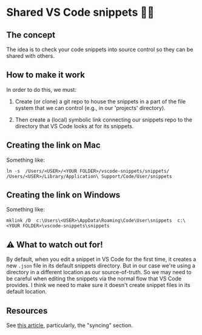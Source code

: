 # Shared VS Code snippets 🫱🏼

## The concept

The idea is to check your code snippets into source control so they can be shared with others.

## How to make it work

In order to do this, we must:

1. Create (or clone) a git repo to house the snippets in a part of the file system that we can control (e.g., in our 'projects' directory).

2. Then create a (local) symbolic link connecting our snippets repo to the directory that VS Code looks at for its snippets.


## Creating the link on Mac

Something like:

```
ln -s  /Users/<USER>/<YOUR FOLDER>/vscode-snippets/snippets/   /Users/<USER>/Library/Application\ Support/Code/User/snippets
```


## Creating the link on Windows

Something like:

```
mklink /D  c:\Users\<USER>\AppData\Roaming\Code\User\snippets  c:\<YOUR FOLDER>\vscode-snippets\snippets
```

## ⚠️ What to watch out for!

By default, when you edit a snippet in VS Code for the first time, it creates a new `.json` file in its default snippets directory.  But in our case we're using a directory in a different location as our source-of-truth.  So we may need to be careful when editing the snippets via the normal flow that VS Code provides.  I think we need to make sure it doesn't create snippet files in its default location.

## Resources

See [this article](https://betterprogramming.pub/creating-and-syncing-personal-snippets-in-vs-code-d03a8d441019), particularly, the "syncing" section.
